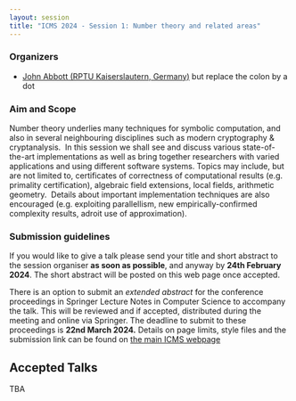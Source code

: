 ```yaml
---
layout: session
title: "ICMS 2024 - Session 1: Number theory and related areas"
---
```

### Organizers
   * [John Abbott (RPTU Kaiserslautern, Germany)](mailto:john:abbott@rptu.de) but replace the colon by a dot<br/>

### Aim and Scope
Number theory underlies many techniques for symbolic computation, and also in several neighbouring disciplines such as modern cryptography & cryptanalysis.  In this session we shall see and discuss various state-of-the-art implementations as well as bring together researchers with varied applications and using different software systems. Topics may include, but are not limited to, certificates of correctness of computational results (e.g. primality certification), algebraic field extensions, local fields, arithmetic geometry.  Details about important implementation techniques are also encouraged (e.g. exploiting parallellism, new empirically-confirmed complexity results, adroit use of approximation).

### Submission guidelines
 If you would like to give a talk please send your title and short abstract to the session organiser <b>as soon as possible</b>, and anyway by <b>24th February 2024</b>.  The short abstract will be posted on this web page once accepted.

There is an option to submit an _extended abstract_ for 
      the conference proceedings in Springer Lecture Notes in Computer Science
      to accompany the talk.  This will be reviewed and if accepted, 
      distributed during the meeting and online via Springer. The deadline to 
      submit to these proceedings is **22nd March 2024.**  Details on page
      limits, style files and the submission link can be found on
      [the main ICMS webpage](https://maths.dur.ac.uk/icms2024/ICMS2024_Registration.html)
  
## Accepted Talks
TBA
